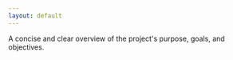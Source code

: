```yaml
---
layout: default
---
```


A concise and clear overview of the project's purpose, goals, and objectives.